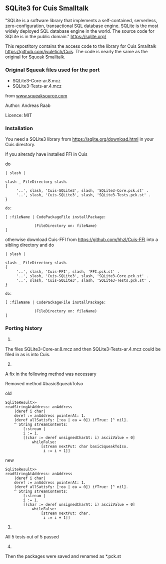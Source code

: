 SQLite3 for Cuis Smalltalk
-----------------

"SQLite is a software library that implements a self-contained, serverless, zero-configuration, 
transactional SQL database engine. SQLite is the most widely deployed SQL database engine in the world.
The source code for SQLite 
is in the public domain."
https://sqlite.org/

This repostitory contains the access code to the library for Cuis Smalltalk https://github.com/jvuletich/Cuis.
The code is nearly the same as the original for Squeak Smalltalk.


### Original Squeak files used for the port

* SQLite3-Core-ar.8.mcz
* SQLite3-Tests-ar.4.mcz

from www.squeaksource.com

Author: Andreas Raab

Licence: MIT


### Installation

You need a SQLite3 library from https://sqlite.org/download.html
in your Cuis directory.

If you alrerady have installed FFI in Cuis 

do

    | slash |

    slash _ FileDirectory slash.
    {
         '..', slash, 'Cuis-SQLite3', slash, 'SQLite3-Core.pck.st' .
         '..', slash, 'Cuis-SQLite3', slash, 'SQLite3-Tests.pck.st' .
    }

    do:

    [ :fileName | CodePackageFile installPackage:
	
                 (FileDirectory on: fileName)
    ]   


otherwise download Cuis-FFI from https://github.com/hhzl/Cuis-FFI
into a sibling directory and do

    | slash |

    slash _ FileDirectory slash.
    {
		 '..', slash, 'Cuis-FFI', slash, 'FFI.pck.st' .
		 '..', slash, 'Cuis-SQLite3', slash, 'SQLite3-Core.pck.st' .
         '..', slash, 'Cuis-SQLite3', slash, 'SQLite3-Tests.pck.st' .
    }

    do:

    [ :fileName | CodePackageFile installPackage:
	
                 (FileDirectory on: fileName)
    ]   

	


### Porting history

1.
The files SQLite3-Core-ar.8.mcz and then SQLite3-Tests-ar.4.mcz could be filed in as is into Cuis.

2.
A fix in the following method was necessary

Removed method #basicSqueakToIso


old

    SqliteResult>>
    readStringAtAddress: anAddress
    	|deref i char|
    	deref := anAddress pointerAt: 1.
    	(deref allSatisfy: [:ea | ea = 0]) ifTrue: [^ nil].
    	^ String streamContents:
    		[:stream |
    		i := 1.
    		[(char := deref unsignedCharAt: i) asciiValue = 0] 
    			whileFalse:
    				[stream nextPut: char basicSqueakToIso.
    				 i := i + 1]]


					 
new

    SqliteResult>>
    readStringAtAddress: anAddress
    	|deref i char|
    	deref := anAddress pointerAt: 1.
    	(deref allSatisfy: [:ea | ea = 0]) ifTrue: [^ nil].
    	^ String streamContents:
    		[:stream |
    		i := 1.
    		[(char := deref unsignedCharAt: i) asciiValue = 0] 
    			whileFalse:
    				[stream nextPut: char.
    				 i := i + 1]]

					 
3.
All 5 tests out of 5 passed

4.
Then the packages were saved and renamed as *.pck.st
					 
